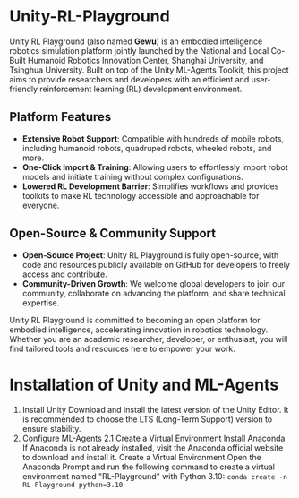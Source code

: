 # Unity-RL-Playground
Unity RL Playground (also named **Gewu**) is an embodied intelligence robotics simulation platform jointly launched by the National and Local Co-Built Humanoid Robotics Innovation Center, Shanghai University, and Tsinghua University. Built on top of the Unity ML-Agents Toolkit, this project aims to provide researchers and developers with an efficient and user-friendly reinforcement learning (RL) development environment.

## Platform Features‌

- **Extensive Robot Support‌**: Compatible with hundreds of mobile robots, including humanoid robots, quadruped robots, wheeled robots, and more.
- **One-Click Import & Training‌**: Allowing users to effortlessly import robot models and initiate training without complex configurations.
- **Lowered RL Development Barrier‌**: Simplifies workflows and provides toolkits to make RL technology accessible and approachable for everyone.

## Open-Source & Community Support‌

- **Open-Source Project‌**: Unity RL Playground is fully open-source, with code and resources publicly available on GitHub for developers to freely access and contribute.
- **Community-Driven Growth‌**: We welcome global developers to join our community, collaborate on advancing the platform, and share technical expertise.

Unity RL Playground is committed to becoming an open platform for embodied intelligence, accelerating innovation in robotics technology. Whether you are an academic researcher, developer, or enthusiast, you will find tailored tools and resources here to empower your work.

# Installation of Unity and ML-Agents
1. Install Unity
Download and install the latest version of the Unity Editor. It is recommended to choose the LTS (Long-Term Support) version to ensure stability.
2. Configure ML-Agents
2.1 Create a Virtual Environment
Install Anaconda
If Anaconda is not already installed, visit the Anaconda official website to download and install it.
Create a Virtual Environment
Open the Anaconda Prompt and run the following command to create a virtual environment named "RL-Playground" with Python 3.10:
`
    conda create -n RL-Playground python=3.10
`
